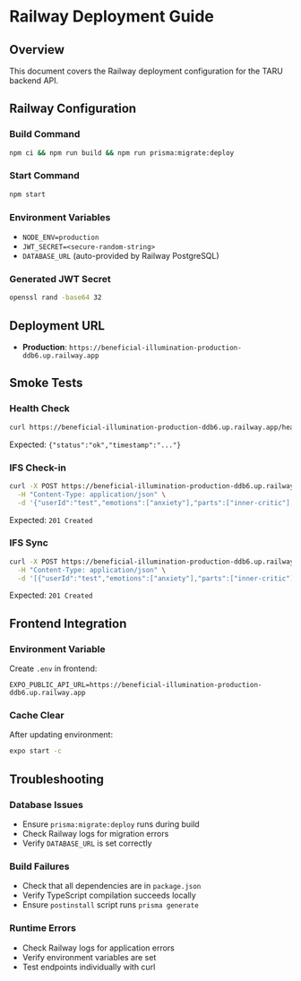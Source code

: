 # Railway Deployment Guide

## Overview
This document covers the Railway deployment configuration for the TARU backend API.

## Railway Configuration

### Build Command
```bash
npm ci && npm run build && npm run prisma:migrate:deploy
```

### Start Command
```bash
npm start
```

### Environment Variables
- `NODE_ENV=production`
- `JWT_SECRET=<secure-random-string>`
- `DATABASE_URL` (auto-provided by Railway PostgreSQL)

### Generated JWT Secret
```bash
openssl rand -base64 32
```

## Deployment URL
- **Production**: `https://beneficial-illumination-production-ddb6.up.railway.app`

## Smoke Tests

### Health Check
```bash
curl https://beneficial-illumination-production-ddb6.up.railway.app/health
```
Expected: `{"status":"ok","timestamp":"..."}`

### IFS Check-in
```bash
curl -X POST https://beneficial-illumination-production-ddb6.up.railway.app/ifs/checkin \
  -H "Content-Type: application/json" \
  -d '{"userId":"test","emotions":["anxiety"],"parts":["inner-critic"],"burdens":["perfectionism"]}'
```
Expected: `201 Created`

### IFS Sync
```bash
curl -X POST https://beneficial-illumination-production-ddb6.up.railway.app/ifs/sync \
  -H "Content-Type: application/json" \
  -d '[{"userId":"test","emotions":["anxiety"],"parts":["inner-critic"],"burdens":["perfectionism"]}]'
```
Expected: `201 Created`

## Frontend Integration

### Environment Variable
Create `.env` in frontend:
```
EXPO_PUBLIC_API_URL=https://beneficial-illumination-production-ddb6.up.railway.app
```

### Cache Clear
After updating environment:
```bash
expo start -c
```

## Troubleshooting

### Database Issues
- Ensure `prisma:migrate:deploy` runs during build
- Check Railway logs for migration errors
- Verify `DATABASE_URL` is set correctly

### Build Failures
- Check that all dependencies are in `package.json`
- Verify TypeScript compilation succeeds locally
- Ensure `postinstall` script runs `prisma generate`

### Runtime Errors
- Check Railway logs for application errors
- Verify environment variables are set
- Test endpoints individually with curl
